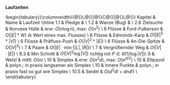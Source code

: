 **Laufzeiten**

\begin{tabulary}{\columnwidth}{@{}L@{}|@{}C@{}|@{}L@{}}
Kapitel & Name & Laufzeit \\\hline
1.1 & Pledge & \\
1.2 & Wanze (Bug) & \\
2.6 Zielsuche & Konvexe Hülle & erw: $O(n\log n)$, max: $O(n^2)$ \\
6 Flüsse & Ford-Fulkerson & $O( |E| *W)$ (k Wert eines max. Flusses) \\
6 Flüsse & Edmonds-Karp   & $O( |E| ^2 * |V| )$ \\
6 Flüsse & Präfluss-Push  & $O( |V| ^2 * |E| )$ \\
6 Flüsse & An-Die-Spitze  & $O( |V| ^3)$ \\
7 & Paare & $O(|E| \cdot \min\{|L|,|R|\})$ \\
7 & Vergrößernder Weg & $O(|V|\cdot |E|)$ \\
8.3 & Min Schnitt & $O(|V|^2 \log |V|)$ richtig mit $P\in \Theta(1/\log |V|)$\\
9 & Welzl & mittl: $O(n)$ \\
10 & Simplex & erw: $O(n^2 d)$, max: $\Omega(n^{d/2})$  \\
10 & Ellipsoid & polyn.; in praxis langsamer als Simplex \\
10 & Innere Punkte & polyn.; in praxis fast so gut wie Simplex \\
10.5 & Seidel & $O(d^3 d! + dnd!)$ \\
\end{tabulary}
